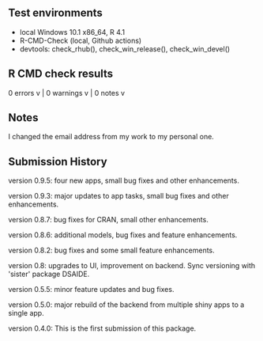 ## Test environments

* local Windows 10.1 x86_64, R 4.1
* R-CMD-Check (local, Github actions) 
* devtools: check_rhub(), check_win_release(), check_win_devel()

## R CMD check results

0 errors v | 0 warnings v | 0 notes v


## Notes

I changed the email address from my work to my personal one.


 
## Submission History

version 0.9.5: four new apps, small bug fixes and other enhancements.

version 0.9.3: major updates to app tasks, small bug fixes and other enhancements.

version 0.8.7: bug fixes for CRAN, small other enhancements.

version 0.8.6: additional models, bug fixes and feature enhancements.

version 0.8.2: bug fixes and some small feature enhancements.

version 0.8: upgrades to UI, improvement on backend. Sync versioning with 'sister' package DSAIDE.

version 0.5.5: minor feature updates and bug fixes.

version 0.5.0: major rebuild of the backend from multiple shiny apps to a single app.

version 0.4.0: This is the first submission of this package.
